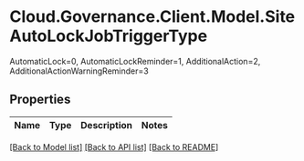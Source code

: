# Cloud.Governance.Client.Model.SiteAutoLockJobTriggerType
AutomaticLock=0, AutomaticLockReminder=1, AdditionalAction=2, </br>AdditionalActionWarningReminder=3
## Properties

Name | Type | Description | Notes
------------ | ------------- | ------------- | -------------

[[Back to Model list]](../README.md#documentation-for-models) [[Back to API list]](../README.md#documentation-for-api-endpoints) [[Back to README]](../README.md)

